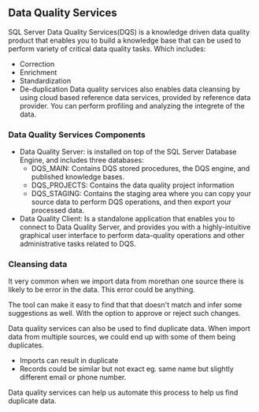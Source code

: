 ## Data Quality Services
SQL Server Data Quality Services(DQS) is a knowledge driven data quality product that enables you to build a knowledge base that can be used to perform variety of critical data quality tasks. Which includes:
-   Correction
-   Enrichment
-   Standardization
-   De-duplication
Data quality services also enables data cleansing by using cloud based reference data services, provided by reference data provider. You can perform profiling and analyzing the integrete of the data.

### Data Quality Services Components
-   Data Quality Server: is installed on top of the SQL Server Database Engine, and includes three databases:
    -   DQS_MAIN: Contains DQS stored procedures, the DQS engine, and published knowledge bases. 
    -   DQS_PROJECTS: Contains the data quality project information
    -   DQS_STAGING: Contains the staging area where you can copy your source data to perform DQS operations, and then export your processed data.
-   Data Quality Client: Is a standalone application that enables you to connect to Data Quality Server, and provides you with a highly-intuitive graphical user interface to perform data-quality operations and other administrative tasks related to DQS.

### Cleansing data
It very common when we import data from morethan one source there is likely to be error in the data. This error could be anything.

The tool can make it easy to find that that doesn't match and infer some suggestions as well. With the option to approve or reject such changes. 

Data quality services can also be used to find duplicate data. When import data from multiple sources, we could end up with some of them being duplicates. 

- Imports can result in duplicate
- Records could be similar but not exact eg. same name but slightly different email or phone number. 

Data quality services can help us automate this process to help us find duplicate data.

